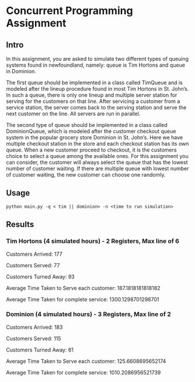 # Concurrent Programming Assignment

## Intro
In this  assignment,  you are  asked  to  simulate  two  different  types of  queuing  systems  found  in newfoundland, namely: queue is Tim Hortons and queue in Dominion.

The first queue should be implemented in a class called TimQueue and is modeled after the lineup procedure found in most Tim Hortons in St. John’s. In such a queue, there is only one lineup and multiple server station for  serving for the customers on that line. After servicing a customer from a service station, the server comes back to the serving station and serve the next customer on the line. All servers are run in parallel.  

The second type of queue should be implemented in a class called DominionQueue, which is modeled after the customer checkout queue system in the popular grocery store Dominion in St. John’s. Here we have multiple checkout station in the store and each checkout station has its own queue. When a new customer proceed to checkout, it is the customers choice to select a queue among the available ones. For this assignment you can consider, the customer will always select the queue that has the lowest number of customer waiting. If there are multiple queue with lowest number of customer waiting, the new customer can choose one randomly.  

## Usage

`python main.py -q < tim || dominion> -n <time to run simulation>`

## Results
### Tim Hortons (4 simulated hours) - 2 Registers, Max line of 6
Customers Arrived: 177

Customers Served: 77

Customers Turned Away: 93

Average Time Taken to Serve each customer: 187.1818181818182

Average Time Taken for complete service: 1300.1298701298701

### Dominion (4 simulated hours) - 3 Registers, Max line of 2
Customers Arrived: 183

Customers Served: 115

Customers Turned Away: 61

Average Time Taken to Serve each customer: 125.6608695652174

Average Time Taken for complete service: 1010.2086956521739

